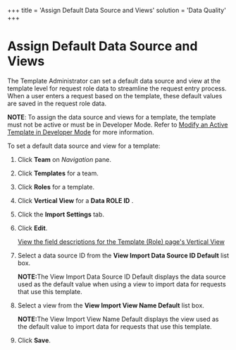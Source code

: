 +++
title = 'Assign Default Data Source and Views'
solution = 'Data Quality'
+++

# Assign Default Data Source and Views

The Template Administrator can set a default data source and view at the
template level for request role data to streamline the request entry
process. When a user enters a request based on the template, these
default values are saved in the request role data.

**NOTE**: To assign the data source and views for a template, the
template must not be active or must be in Developer Mode. Refer to
[Modify an Active Template in Developer
Mode](Modify_an_Active_Template_in_Developer_Mode.htm) for more
information.

To set a default data source and view for a template:

1.  Click **Team** on *Navigation
    <span style="font-style: normal;">pane</span>*.

2.  Click **Templates** for a team.

3.  Click **Roles** for a template.

4.  Click **Vertical View** for a **Data ROLE ID** .

5.  Click the **Import Settings** tab.

6.  Click <span style="font-weight: bold;">Edit</span>.
    
    [View the field descriptions for the Template (Role) page's Vertical
    View](../Page_Desc/Template_Role_H.htm)

7.  Select a data source ID from the **View Import Data Source ID
    Default** list box.
    
    <span style="font-weight: bold;">NOTE:</span><span>The View Import
    Data Source ID Default displays the data source used as the default
    value when using a view to import data for requests that use this
    template.</span>

8.  Select a view from the **View Import View Name Default** list box.
    
    <span style="font-weight: bold;">NOTE:</span><span>The View Import
    View Name Default displays the view used as the default value to
    import data for requests that use this template.</span>

9.  Click **Save**.
